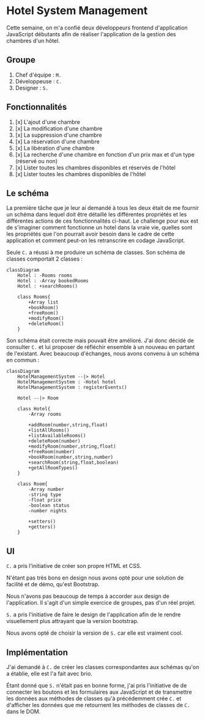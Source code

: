 # Hotel System Management

Cette semaine, on m'a confié deux développeurs frontend d'application JavaScript
débutants afin de réaliser l'application de la gestion des chambres d'un hôtel.

## Groupe

1. Chef d'équipe : `M.`
2. Développeuse  : `C.`
3. Designer      : `S.`

## Fonctionnalités

1. [x] L'ajout d'une chambre
2. [x] La modification d'une chambre
3. [x] La suppression d'une chambre
4. [x] La réservation d'une chambre
5. [x] La libération d'une chambre
6. [x] La recherche d'une chambre en fonction d'un prix max et d'un type (réservé ou non)
7. [x] Lister toutes les chambres disponibles et réservés de l'hôtel
8. [x] Lister toutes les chambres disponibles de l'hôtel

## Le schéma

La première tâche que je leur ai demandé à tous les deux était de me fournir un
schéma dans lequel doit être détaillé les différentes propriétés et les
différentes actions de ces fonctionnalités ci-haut. Le challenge pour eux est de
s'imaginer comment fonctionne un hotel dans la vraie vie, quelles sont les
propriétés que l'on pourrait avoir besoin dans le cadre de cette application et
comment peut-on les retranscrire en codage JavaScript.

Seule `C.` a réussi à me produire un schéma de classes. Son schéma de classes
comportait 2 classes :

```mermaid
classDiagram
    Hotel : -Rooms rooms
    Hotel : -Array bookedRooms
    Hotel : +searchRooms()

    class Rooms{
        +Array list
        +bookRoom()
        +freeRoom()
        +modifyRoom()
        +deleteRoom()
    }
```

Son schéma était correcte mais pouvait être amélioré. J'ai donc décidé de
consulter `C.` et lui proposer de réfléchir ensemble à un nouveau en partant de
l'existant. Avec beaucoup d'échanges, nous avons convenu à un schéma en commun
:

```mermaid
classDiagram
	HotelManagementSystem --|> Hotel
	HotelManagementSystem : -Hotel hotel
	HotelManagementSystem : registerEvents()

	Hotel --|> Room

	class Hotel{
    	-Array rooms

    	+addRoom(number,string,float)
    	+listAllRooms()
    	+listAvailableRooms()
    	+deleteRoom(number)
    	+modifyRoom(number,string,float)
    	+freeRoom(number)
    	+bookRoom(number,string,number)
    	+searchRoom(string,float,boolean)
    	+getAllRoomTypes()
	}

    class Room{
        -Array number
        -string type
        -float price
        -boolean status
        -number nights

		+setters()
		+getters()
    }
```

## UI

`C.` a pris l'initiative de créer son propre HTML et CSS.

N'étant pas très bons en design nous avons opté pour une solution de facilité et
de démo, qu'est Bootstrap.

Nous n'avons pas beaucoup de temps à accorder aux design de l'application.
Il s'agit d'un simple exercice de groupes, pas d'un réel projet.

`S.` a pris l'initiative de faire le design de l'application afin de le rendre
visuellement plus attrayant que la version bootstrap.

Nous avons opté de choisir la version de `S.` car elle est vraiment cool.

## Implémentation

J'ai demandé à `C.` de créer les classes correspondantes aux schémas qu'on a
établie, elle est l'a fait avec brio.

Étant donné que `S.` n'était pas en bonne forme, j'ai pris l'initiative de de
connecter les boutons et les formulaires aux JavaScript et de transmettre les
données aux méthodes de classes qu'à précédemment crée `C.` et d'afficher les
données que me retournent les méthodes de classes de `C.` dans le DOM.

